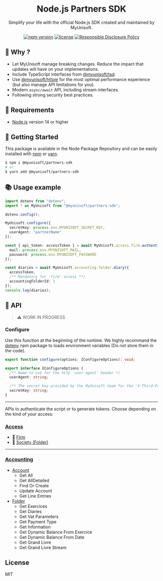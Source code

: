
<p align="center"><h1 align="center">
  Node.js Partners SDK
</h1>

<p align="center">
  Simplify your life with the official Node.js SDK created and maintained by MyUnisoft.
</p>

<p align="center">
    <a href="https://github.com/MyUnisoft/node-partners-sdk"><img src="https://img.shields.io/github/package-json/v/MyUnisoft/node-partners-sdk?style=flat-square" alt="npm version"></a>
    <a href="https://github.com/MyUnisoft/node-partners-sdk"><img src="https://img.shields.io/github/license/MyUnisoft/node-partners-sdk?style=flat-square" alt="license"></a>
    <a href="./SECURITY.md"><img src="https://img.shields.io/badge/Security-Responsible%20Disclosure-yellow.svg?style=flat-square" alt="Responsible Disclosure Policy" /></a>
</p>

## 👀 Why ?
- Let MyUnisoft manage breaking changes. Reduce the impact that updates will have on your implementations.
- Include TypeScript interfaces from [@myunisoft/tsd](https://github.com/MyUnisoft/tsd).
- Use [@myunisoft/httpie](https://github.com/MyUnisoft/httpie) for the most optimal performance experience (but also manage API limitations for you).
- Modern `async/await` API, including stream interfaces.
- Following strong security best practices.

## 🚧 Requirements
- [Node.js](https://nodejs.org/en/) version 14 or higher

## 🚀 Getting Started

This package is available in the Node Package Repository and can be easily installed with [npm](https://docs.npmjs.com/getting-started/what-is-npm) or [yarn](https://yarnpkg.com).

```bash
$ npm i @myunisoft/partners-sdk
# or
$ yarn add @myunisoft/partners-sdk
```

## 📚 Usage example

```ts
import dotenv from "dotenv";
import * as MyUnisoft from "@myunisoft/partners-sdk";

dotenv.config();

MyUnisoft.configure({
  secretKey: process.env.MYUNISOFT_SECRET_KEY,
  userAgent: "partnerName"
});

const { api_token: accessToken } = await MyUnisoft.access.firm.authenticate({
  mail: process.env.MYUNISOFT_MAIL,
  password: process.env.MYUNISOFT_PASSWORD
});

const diaries = await MyUnisoft.accounting.folder.diary({
  accessToken,
  /** Mandatory for 'firm' access **/
  accountingFolderId: 1
});
console.log(diaries);
```

## 📜 API

> ⚠️ WORK IN PROGRESS

### Configure

Use this function at the beginning of the runtime. We highly recommand the [dotenv](https://www.npmjs.com/package/dotenv) npm package to loads environment variables (Do not store them in the code).

```ts
export function configure(options: IConfigureOptions): void;

export interface IConfigureOptions {
  /** Name to use for the http 'user-agent' header */
  userAgent: string;

  /** The secret key provided by the MyUnisoft team for the 'X-Third-Party-Secret' header */
  secretKey: string;
}
```

---

APIs to authenticate the script or to generate tokens. Choose depending on the kind of your access:

### [Access](./docs/api/access)
- 🔹 [Firm](./docs/api/access/firm.md)
- 🔸 [Society (Folder)](./docs/api/access/society.md)

---

### [Accounting](./docs/api/compta)
- [Account](./docs/api/accounting/account.md)
  - Get All
  - Get AllDetailed
  - Find Or Create
  - Update Account
  - Get Line Entries
- [Folder](./docs/api/accounting/folder.md)
  - Get Exercices
  - Get Diaries
  - Get Vat Parameters
  - Get Payment Type
  - Get Information
  - Get Dynamic Balance From Exercice
  - Get Dynamic Balance From Date
  - Get Grand Livre
  - Get Grand Livre Stream

## License
MIT
